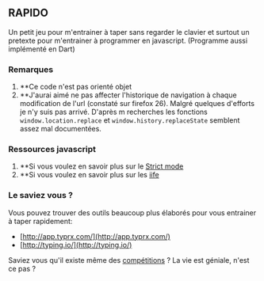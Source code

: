 ## RAPIDO

Un petit jeu pour m'entrainer à taper sans regarder le clavier et surtout un pretexte pour m'entrainer à programmer en javascript. (Programme aussi implémenté en Dart)

### Remarques
1. **Ce code n'est pas orienté objet
2. **J'aurai aimé ne pas affecter l'historique de navigation à chaque modification de l'url (constaté sur firefox 26). Malgré quelques d'efforts je n'y suis pas arrivé. D'après m recherches les fonctions `window.location.replace` et `window.history.replaceState` semblent assez mal documentées.

### Ressources javascript
1. **Si vous voulez en savoir plus sur le [Strict mode](http://www.yuiblog.com/blog/2010/12/14/strict-mode-is-coming-to-town/) 
2. **Si vous voulez en savoir plus sur les [iife](http://benalman.com/news/2010/11/immediately-invoked-function-expression/)

### Le saviez vous ?
Vous pouvez trouver des outils beaucoup plus élaborés pour vous entrainer à taper rapidement:
- [http://app.typrx.com/](http://app.typrx.com/)
- [http://typing.io/](http://typing.io/)

Saviez vous qu'il existe même des [compétitions](http://www.daskeyboard.com/blog/ultimate-typing-champion-share-his-typing-secrets/) ? La vie est géniale, n'est ce pas ?
